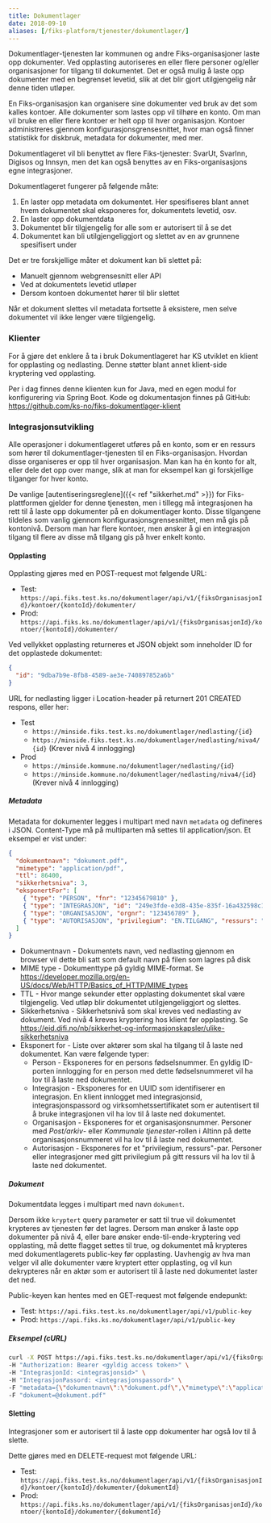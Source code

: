 ```yaml
---
title: Dokumentlager
date: 2018-09-10
aliases: [/fiks-platform/tjenester/dokumentlager/]
---
```


Dokumentlager-tjenesten lar kommunen og andre Fiks-organisasjoner laste opp dokumenter. Ved opplasting autoriseres en eller 
flere personer og/eller organisasjoner for tilgang til dokumentet. Det er også mulig å laste opp dokumenter med en begrenset
levetid, slik at det blir gjort utilgjengelig når denne tiden utløper.

En Fiks-organisasjon kan organisere sine dokumenter ved bruk av det som kalles kontoer. Alle dokumenter som lastes opp 
vil tilhøre en konto. Om man vil bruke en eller flere kontoer er helt opp til hver organisasjon. Kontoer administreres 
gjennom konfigurasjonsgrensesnittet, hvor man også finner statistikk for diskbruk, metadata for dokumenter, med mer.

Dokumentlageret vil bli benyttet av flere Fiks-tjenester: SvarUt, SvarInn, Digisos og Innsyn, men det kan også benyttes av 
en Fiks-organisasjons egne integrasjoner.

Dokumentlageret fungerer på følgende måte:

1. En laster opp metadata om dokumentet. Her spesifiseres blant annet hvem dokumentet skal eksponeres for, dokumentets levetid, osv.
2. En laster opp dokumentdata
3. Dokumentet blir tilgjengelig for alle som er autorisert til å se det
4. Dokumentet kan bli utilgjengeliggjort og slettet av en av grunnene spesifisert under

Det er tre forskjellige måter et dokument kan bli slettet på:

- Manuelt gjennom webgrensesnitt eller API
- Ved at dokumentets levetid utløper
- Dersom kontoen dokumentet hører til blir slettet

Når et dokument slettes vil metadata fortsette å eksistere, men selve dokumentet vil ikke lenger være tilgjengelig.

### Klienter

For å gjøre det enklere å ta i bruk Dokumentlageret har KS utviklet en klient for opplasting og nedlasting. Denne støtter 
blant annet klient-side kryptering ved opplasting.
 
Per i dag finnes denne klienten kun for Java, med en egen modul for konfigurering via Spring Boot. Kode og dokumentasjon 
finnes på GitHub: https://github.com/ks-no/fiks-dokumentlager-klient

### Integrasjonsutvikling

Alle operasjoner i dokumentlageret utføres på en konto, som er en ressurs som hører til dokumentlager-tjenesten til en 
Fiks-organisasjon. Hvordan disse organiseres er opp til hver organisasjon. Man kan ha én konto for alt, eller dele det 
opp over mange, slik at man for eksempel kan gi forskjellige tilganger for hver konto.

De vanlige [autentiseringsreglene]({{< ref "sikkerhet.md" >}}) for Fiks-plattformen gjelder for denne tjenesten, men i 
tillegg må integrasjonen ha rett til å laste opp dokumenter på en dokumentlager konto. Disse tilgangene tildeles som vanlig 
gjennom konfigurasjonsgrensesnittet, men må gis på kontonivå. Dersom man har flere kontoer, men ønsker å gi en integrasjon 
tilgang til flere av disse må tilgang gis på hver enkelt konto.

#### Opplasting

Opplasting gjøres med en POST-request mot følgende URL:

- Test: ``https://api.fiks.test.ks.no/dokumentlager/api/v1/{fiksOrganisasjonId}/kontoer/{kontoId}/dokumenter/``
- Prod: ``https://api.fiks.ks.no/dokumentlager/api/v1/{fiksOrganisasjonId}/kontoer/{kontoId}/dokumenter/``

Ved vellykket opplasting returneres et JSON objekt som inneholder ID for det opplastede dokumentet:

```json
{
  "id": "9dba7b9e-8fb8-4589-ae3e-740897852a6b"
}
```

URL for nedlasting ligger i Location-header på returnert 201 CREATED respons, eller her:

- Test
    - ``https://minside.fiks.test.ks.no/dokumentlager/nedlasting/{id}``
    - ``https://minside.fiks.test.ks.no/dokumentlager/nedlasting/niva4/{id}`` (Krever nivå 4 innlogging)
- Prod
    - ``https://minside.kommune.no/dokumentlager/nedlasting/{id}``
    - ``https://minside.kommune.no/dokumentlager/nedlasting/niva4/{id}`` (Krever nivå 4 innlogging)

##### Metadata

Metadata for dokumenter legges i multipart med navn ``metadata`` og defineres i JSON. 
Content-Type må på multiparten må settes til application/json.
Et eksempel er vist under:

```json
{
  "dokumentnavn": "dokument.pdf",
  "mimetype": "application/pdf",
  "ttl": 86400,
  "sikkerhetsniva": 3,
  "eksponertFor": [
    { "type": "PERSON", "fnr": "12345679810" },
    { "type": "INTEGRASJON", "id": "249e3fde-e3d8-435e-835f-16a432598c10" },
    { "type": "ORGANISASJON", "orgnr": "123456789" },
    { "type": "AUTORISASJON", "privilegium": "EN.TILGANG", "ressurs": "77e0d6b5-f2cd-4f54-80bb-723c598026da" }
  ]
}
```

- Dokumentnavn - Dokumentets navn, ved nedlasting gjennom en browser vil dette bli satt som default navn på filen som lagres på disk
- MIME type - Dokumenttype på gyldig MIME-format. Se https://developer.mozilla.org/en-US/docs/Web/HTTP/Basics_of_HTTP/MIME_types
- TTL - Hvor mange sekunder etter opplasting dokumentet skal være tilgjengelig. Ved utløp blir dokumentet utilgjengeliggjort og slettes.
- Sikkerhetsniva - Sikkerhetsnivå som skal kreves ved nedlasting av dokument. Ved nivå 4 kreves kryptering hos klient før opplasting.
Se https://eid.difi.no/nb/sikkerhet-og-informasjonskapsler/ulike-sikkerhetsniva
- Eksponert for - Liste over aktører som skal ha tilgang til å laste ned dokumentet. Kan være følgende typer:
    - Person - Eksponeres for en persons fødselsnummer. En gyldig ID-porten innlogging for en person med dette 
    fødselsnummeret vil ha lov til å laste ned dokumentet.
    - Integrasjon - Eksponeres for en UUID som identifiserer en integrasjon. En klient innlogget med integrasjonsid, 
    integrasjonspassord og virksomhetssertifikatet som er autentisert til å bruke integrasjonen vil ha lov til å laste ned dokumentet.
    - Organisasjon - Eksponeres for et organisasjonsnummer. Personer med *Post/arkiv*- eller *Kommunale tjenester*-rollen i Altinn på dette 
    organisasjonsnummeret vil ha lov til å laste ned dokumentet.
    - Autorisasjon - Eksponeres for et "privilegium, ressurs"-par. Personer eller integrasjoner med gitt privilegium på 
    gitt ressurs vil ha lov til å laste ned dokumentet.

##### Dokument

Dokumentdata legges i multipart med navn ``dokument``.

Dersom ikke ``kryptert`` query parameter er satt til true vil dokumentet krypteres av tjenesten før det lagres. Dersom man ønsker 
å laste opp dokumenter på nivå 4, eller bare ønsker ende-til-ende-kryptering ved opplasting, må dette flagget settes til
true, og dokumentet må krypteres med dokumentlagerets public-key før opplasting. Uavhengig av hva man velger vil alle
dokumenter være kryptert etter opplasting, og vil kun dekrypteres når en aktør som er autorisert til å laste ned dokumentet 
laster det ned.

Public-keyen kan hentes med en GET-request mot følgende endepunkt:

- Test: ``https://api.fiks.test.ks.no/dokumentlager/api/v1/public-key``
- Prod: ``https://api.fiks.ks.no/dokumentlager/api/v1/public-key``

##### Eksempel (cURL)

```bash
curl -X POST https://api.fiks.test.ks.no/dokumentlager/api/v1/{fiksOrganisasjonId}/kontoer/{kontoId}/dokumenter/ \
-H "Authorization: Bearer <gyldig access token>" \
-H "IntegrasjonId: <integrasjonsid>" \
-H "IntegrasjonPassord: <integrasjonspassord>" \
-F "metadata={\"dokumentnavn\":\"dokument.pdf\",\"mimetype\":\"application/pdf\",\"ttl\":3600,\"eksponertFor\":[{\"type\":\"PERSON\", \"fnr\":\"<fødselsnummer>\"}],\"sikkerhetsniva\":3};type=application/json" \
-F "dokument=@dokument.pdf"
```

#### Sletting

Integrasjoner som er autorisert til å laste opp dokumenter har også lov til å slette. 

Dette gjøres med en DELETE-request mot følgende URL:

- Test: ``https://api.fiks.test.ks.no/dokumentlager/api/v1/{fiksOrganisasjonId}/kontoer/{kontoId}/dokumenter/{dokumentId}``
- Prod: ``https://api.fiks.ks.no/dokumentlager/api/v1/{fiksOrganisasjonId}/kontoer/{kontoId}/dokumenter/{dokumentId}``

